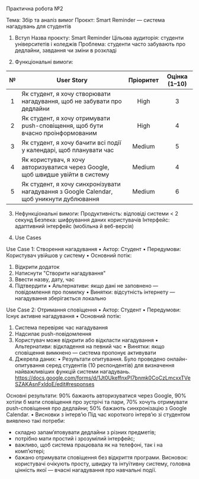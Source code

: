 Практична робота №2

Тема: Збір та аналіз вимог
Проєкт: Smart Reminder — система нагадувань для студентів

1. Вступ
Назва проєкту: Smart Reminder
Цільова аудиторія: студенти університетів і коледжів
Проблема: студенти часто забувають про дедлайни, завдання чи зміни в розкладі

2. Функціональні вимоги:

| № | User Story | Пріоритет | Оцінка (1–10) |
|:-:|-------------|:----------:|:-------------:|
| 1 | Як студент, я хочу створювати нагадування, щоб не забувати про дедлайни | High | 3 |
| 2 | Як студент, я хочу отримувати push-сповіщення, щоб бути вчасно проінформованим | High | 4 |
| 3 | Як студент, я хочу бачити всі події у календарі, щоб планувати час | Medium | 5 |
| 4 | Як користувач, я хочу авторизуватися через Google, щоб швидше увійти в систему | Medium | 4 |
| 5 | Як студент, я хочу синхронізувати нагадування з Google Calendar, щоб уникнути дублювання | Medium | 6 |

3. Нефункціональні вимоги:
Продуктивність: відповіді системи < 2 секунд
Безпека: шифрування даних користувачів
Інтерфейс: адаптивний інтерфейс (мобільна й веб-версія)

4. Use Cases

Use Case 1: Створення нагадування
•	Актор: Студент
•	Передумови: Користувач увійшов у систему
•	Основний потік:
1.	Відкрити додаток
2.	Натиснути "Створити нагадування"
3.	Ввести назву, дату, час
4.	Підтвердити
•	Альтернативи: якщо дані не заповнено — повідомлення про помилку
•	Винятки: відсутність інтернету — нагадування зберігається локально

Use Case 2: Отримання сповіщення
•	Актор: Студент
•	Передумови: Існує активне нагадування
•	Основний потік:
1.	Система перевіряє час нагадування
2.	Надсилає push-повідомлення
3.	Користувач може відкрити або відкласти нагадування
•	Альтернативи: відкладення на певний час
•	Винятки: якщо сповіщення вимкнено — система пропонує активувати
5.	Джерела даних: 
•	Результати опитування. 
Було проведено онлайн-опитування серед студентів (10 респондентів) для визначення найважливіших функцій системи нагадувань.
https://docs.google.com/forms/d/1Jt0UkeffnxPI7bnmk0CoCzLmcxxTVeSZAKAsnFxldoE/edit#responses

   Основні результати:
90% бажають авторизуватися через Google,
90% хотіли б мати сповіщення про зустрічі та пари,
70% хочуть отримувати push-сповіщення про дедлайни;
50% бажають синхронізацію з Google Calendar.
•	Висновки з інтерв’ю 
Під час короткого інтерв’ю зі студентом виявлено такі потреби:
-	складно запам’ятовувати дедлайни з різних предметів;
-	потрібно мати простий і зрозумілий інтерфейс;
-	важливо, щоб система працювала як на телефоні, так і на комп’ютері;
-	бажано отримувати сповіщення без відкриття програми.
Висновок: користувачі очікують просту, швидку та інтуїтивну систему, головна цінність якої — вчасні нагадування про навчальні події.
